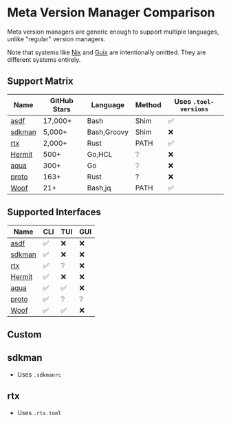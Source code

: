 # Meta Version Manager Comparison

Meta version managers are generic enough to support multiple languages, unlike "regular" version managers.

Note that systems like [Nix](https://nixos.org) and [Guix](https://guix.gnu.org) are intentionally omitted. They are different systems entirely.

## Support Matrix

| Name                                            | GitHub Stars | Language    | Method | Uses `.tool-versions` |
| ----------------------------------------------- | ------------ | ----------- | ------ | --------------------- |
| [asdf](https://github.com/asdf-vm/asdf)         | 17,000+      | Bash        | Shim   | ✅                     |
| [sdkman](https://github.com/sdkman/sdkman-cli)  | 5,000+       | Bash,Groovy | Shim   | ❌                     |
| [rtx](https://github.com/jdxcode/rtx)           | 2,000+       | Rust        | PATH   | ✅                     |
| [Hermit](https://github.com/cashapp/hermit)     | 500+         | Go,HCL      | ❔      | ❌                     |
| [aqua](https://github.com/aquaproj/aqua)        | 300+         | Go          | ❔      | ❌                     |
| [proto](https://github.com/moonrepo/proto)      | 163+         | Rust        | ?      | ❌                     |
| [Woof](https://github.com/version-manager/woof) | 21+          | Bash,jq     | PATH   | ✅                     |

## Supported Interfaces

| Name                                            | CLI | TUI | GUI |
| ----------------------------------------------- | --- | --- | --- |
| [asdf](https://github.com/asdf-vm/asdf)         | ✅   | ❌   | ❌   |
| [sdkman](https://github.com/sdkman/sdkman-cli)  | ✅   | ❌   | ❌   |
| [rtx](https://github.com/jdxcode/rtx)           | ✅   | ❔   | ❌   |
| [Hermit](https://github.com/cashapp/hermit)     | ✅   | ❌   | ❌   |
| [aqua](https://github.com/aquaproj/aqua)        | ✅   | ✅   | ❌   |
| [proto](https://github.com/moonrepo/proto)      | ✅   | ❔   | ❔   |
| [Woof](https://github.com/version-manager/woof) | ✅   | ✅   | ❌   |


## Custom

## sdkman

- Uses `.sdkmanrc`

## rtx

- Uses `.rtx.toml`
